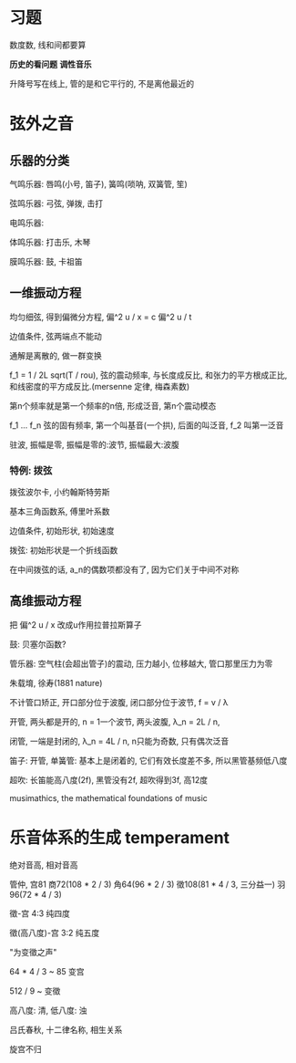# 习题

数度数, 线和间都要算

**历史的看问题**  **调性音乐**

升降号写在线上, 管的是和它平行的, 不是离他最近的

# 弦外之音

## 乐器的分类

气鸣乐器: 唇鸣(小号, 笛子), 簧鸣(唢呐, 双簧管, 笙)

弦鸣乐器: 弓弦, 弹拨, 击打

电鸣乐器:

体鸣乐器: 打击乐, 木琴

膜鸣乐器: 鼓, 卡祖笛

## 一维振动方程

均匀细弦, 得到偏微分方程, 偏^2 u / x = c 偏^2 u / t

边值条件, 弦两端点不能动

通解是离散的, 做一群变换

f_1 = 1 / 2L sqrt(T / rou), 弦的震动频率, 与长度成反比, 和张力的平方根成正比, 和线密度的平方成反比.(mersenne 定律, 梅森素数)

第n个频率就是第一个频率的n倍, 形成泛音, 第n个震动模态

f_1 ... f_n 弦的固有频率, 第一个叫基音(一个拱), 后面的叫泛音, f_2 叫第一泛音

驻波, 振幅是零, 振幅是零的:波节, 振幅最大:波腹

### 特例: 拨弦

拨弦波尔卡, 小约翰斯特劳斯

基本三角函数系, 傅里叶系数

边值条件, 初始形状, 初始速度

拨弦: 初始形状是一个折线函数

在中间拨弦的话, a_n的偶数项都没有了, 因为它们关于中间不对称

## 高维振动方程

把 偏^2 u / x 改成u作用拉普拉斯算子

鼓: 贝塞尔函数?

管乐器: 空气柱(会超出管子)的震动, 压力越小, 位移越大, 管口那里压力为零

朱载堉, 徐寿(1881 nature)

不计管口矫正, 开口部分位于波腹, 闭口部分位于波节, f = v / λ

开管, 两头都是开的, n = 1一个波节, 两头波腹, λ_n = 2L / n,

闭管, 一端是封闭的, λ_n = 4L / n, n只能为奇数, 只有偶次泛音

笛子: 开管, 单簧管: 基本上是闭着的, 它们有效长度差不多, 所以黑管基频低八度

超吹: 长笛能高八度(2f), 黑管没有2f, 超吹得到3f, 高12度

musimathics, the mathematical foundations of music

# 乐音体系的生成 temperament

绝对音高, 相对音高

管仲, 宫81 商72(108 * 2 / 3) 角64(96 * 2 / 3) 徵108(81 * 4 / 3, 三分益一) 羽96(72 * 4 / 3)

徵-宫 4:3 纯四度

徵(高八度)-宫 3:2 纯五度

"为变徵之声"

64 * 4 / 3 ~ 85 变宫

512 / 9 ~ 变徵

高八度: 清, 低八度: 浊

吕氏春秋, 十二律名称, 相生关系

旋宫不归
